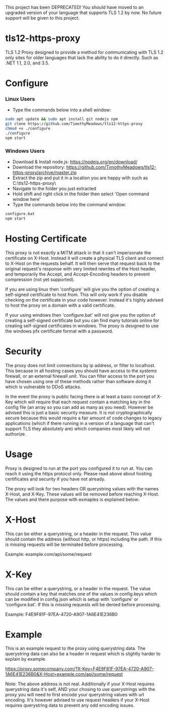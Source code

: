 This project has been DEPRECATED! You should have moved to an upgraded version of your language that supports TLS 1.2 by now. No future support will be given to this project.

# tls12-https-proxy
TLS 1.2 Proxy designed to provide a method for communicating with TLS 1.2 only sites for older languages that lack the ability to do it directly. Such as .NET 1.1, 2.0, and 3.5.

# Configure
### Linux Users
* Type the commands below into a shell window:
``` bash
sudo apt update && sudo apt install git nodejs npm
git clone https://github.com/TimothyMeadows/tls12-https-proxy
chmod +x ./configure
./configure
npm start
```
### Windows Users
* Download & Install node.js: https://nodejs.org/en/download/
* Download the repository: https://github.com/TimothyMeadows/tls12-https-proxy/archive/master.zip
* Extract the zip and put it in a location you are happy with such as C:\tls12-https-proxy\
* Navigate to the folder you just extracted
* Hold shift and right click in the folder then select 'Open command window here'
* Type the commands below into the command window:
``` bash
configure.bat
npm start
```

# Hosting Certificate

This proxy is not exactly a MiTM attack in that it can't impersonate the certificate on X-Host. Instead it will create a physical TLS client and connect to X-Host on the requests behalf. It will then serve that request back to the original request's response with very limited rewrites of the Host header, and temporarily the Accept, and Accept-Encoding headers to prevent compression (not yet supported).

If you are using linux then 'configure' will give you the option of creating a self-signed certificate to host from. This will only work if you disable checking on the certificate in your code however. Instead it's highly advised to host the proxy on a domain with a valid certificate.

If your using windows then 'configure.bat' will not give you the option of creating a self-signed certificate but you can find many tutorials online for creating self-signed certificates in windows. The proxy is designed to use the windows pfx certificate format with a password.

# Security

The proxy does not limit connections by ip address, or filter to localhost. This because in all hosting cases you should have access to the systems firewall, or an external firewall unit. You can filter access to the port you have chosen using one of these methods rather than software doing it which is vulnerable to DDoS attacks.

In the event the proxy is public facing there is at least a basic concept of X-Key which will require that each request contain a matching key in the config file (an array so you can add as many as you need). However be advised this is just a basic security measure. It is not cryptographically secure because this would require a fair amount of code changes to legacy applications (which if there running in a version of a language that can't support TLS they absolutely are) which companies most likely will not authorize.

# Usage

Proxy is designed to run at the port you configured it to run at. You can reach it using the https protocol only. Please read above about hosting certificates and security if you have not already.

The proxy will look for two headers OR querystring values with the names X-Host, and X-Key. These values will be removed before reaching X-Host. The values and there purpose with exmaples is explained below:

# X-Host

This can be either a querystring, or a header in the request. This value should contain the address (without http, or https) including the path. If this is missing requests will be terminated before processing.

Example: example.com/api/some/request

# X-Key

This can be either a querystring, or a header in the request. The value should contain a key that matches one of the values in config.keys which can be modified in config.json which is setup with 'configure' or 'configure.bat'. If this is missing requests will be denied before processing.

Example: F4E9F81F-97EA-4720-A907-1A6E41E236B0

# Example

This is an example request to the proxy using querystring data. The querystring data can also be a header in request which is slightly harder to explain by example.

https://proxy.somecompany.com/?X-Key=F4E9F81F-97EA-4720-A907-1A6E41E236B0&X-Host=example.com/api/some/request

Note: The above address is not real. Additionally if your X-Host requires querystring data it's self, AND your chosing to use querystrings with the proxy you will need to first encode your querystring values with url encoding. It's however advised to use request headers if your X-Host requires querystring data to prevent any odd encoding issues.
